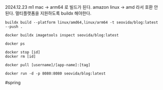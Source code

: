 
2024.12.23 
m1 mac -> arm64 로 빌드가 된다. 
amazon linux -> amd 라서 호환 안된다. 
멀티플랫폼을 지원하도록 buildx 해야한다. 

```
buildx build --platform linux/amd64,linux/arm64 -t seovida/blog:latest --push .
```


```
docker buildx imagetools inspect seovida/blog:latest
```


```
docker ps 

docker stop [id]
docker rm [id]
```


```
docker pull [username]/[app-name]:[tag]
```


```
docker run -d -p 8080:8080 seovida/blog:latest
```





#spring 